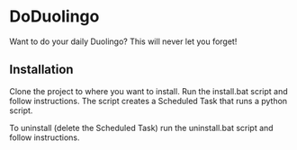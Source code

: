 # DoDuolingo
Want to do your daily Duolingo? This will never let you forget!

## Installation
Clone the project to where you want to install.
Run the install.bat script and follow instructions.
The script creates a Scheduled Task that runs a python script.

To uninstall (delete the Scheduled Task) run the uninstall.bat script and follow instructions.